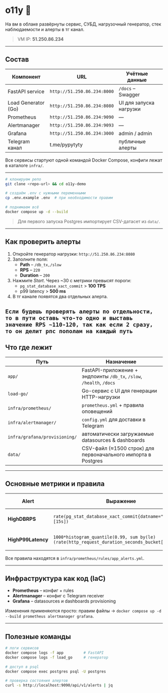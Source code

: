 # o11y 🚀  
  
На вм в облаке развёрнуты сервис, СУБД, нагрузочный генератор, стек наблюдаемости и алерты в тг канал.  
  
> VM IP: **51.250.86.234**  
  
---  
  
## Состав  
| Компонент           | URL                         | Учётные данные          |     |
| ------------------- | --------------------------- | ----------------------- | --- |
| FastAPI service     | `http://51.250.86.234:8000` | `/docs` – Swagger       |     |
| Load Generator (Go) | `http://51.250.86.234:8080` | UI для запуска нагрузки |     |
| Prometheus          | `http://51.250.86.234:9090` | —                       |     |
| Alertmanager        | `http://51.250.86.234:9093` | —                       |     |
| Grafana             | `http://51.250.86.234:3000` | admin / admin           |     |
| Telegram канал      | t.me/pypytyty               | публичные алерты        |     |
  
Все сервисы стартуют одной командой Docker Compose, конфиги лежат в каталоге `infra/`.  
  
---  
  

```bash  
# клонируем репо  
git clone <repo-url> && cd o11y-demo  
  
# создаём .env с нужными переменными  
cp .env.example .env  # при необходимости правим  
  
# поднимаем всё  
docker compose up -d --build  
```  
  
> Для первого запуска Postgres импортирует CSV-датасет из `data/`. 
  
---  
  
## Как проверить алерты  
1. Откройте генератор нагрузки: `http://51.250.86.234:8080`  
2. Заполните поля:  
   * **Path** – `/db_tx,/slow`  
   * **RPS** – `220`  
   * **Duration** – `200`  
3. Нажмите *Start*. Через ~30 с метрики превысят пороги:  
   * `pg_stat_database_xact_commit` > **100 TPS**  
   * p99 latency > **500 ms**  
4. В тг канале появятся два отдельных алерта.

  `Если будешь проверять алерты по отдельности, то в пути оставь что-то одно и выставь значение RPS ~110-120, так как если 2 сразу, то он делит рпс пополам на каждый путь`
---  
  
## Что где лежит  
| Путь | Назначение |  
|------|-------------|  
| `app/` | FastAPI-приложение + эндпоинты `/db_tx`, `/slow`, `/health`, `/docs` |  
| `load-go/` | Go-сервис с UI для генерации HTTP-нагрузки |  
| `infra/prometheus/` | `prometheus.yml` + правила оповещений |  
| `infra/alertmanager/` | `config.yml` для доставки в Telegram |  
| `infra/grafana/provisioning/` | автоматически загружаемые datasources & dashboards |  
| `data/` | CSV-файл (≈1500 строк) для первоначального импорта в Postgres |  
  
---  
  
## Основные метрики и правила  
| Alert | Выражение | Порог / for |  
|-------|-----------|-------------|  
| **HighDBRPS** | `rate(pg_stat_database_xact_commit{datname="postgres"}[15s])` | >100 TPS, 30 s |  
| **HighP99Latency** | `1000*histogram_quantile(0.99, sum by(le)(rate(http_request_duration_seconds_bucket[5m])))` | >500 ms, 30 s |  
  
Все правила находятся в `infra/prometheus/rules/app_alerts.yml`.  
  
---  
  
## Инфраструктура как код (IaC)  
* **Prometheus** – конфиг + rules  
* **Alertmanager** – конфиг с Telegram receiver  
* **Grafana** – datasources и dashboards provisioning  
  
Изменения применяются просто: правим файлы → `docker compose up -d --build prometheus alertmanager grafana`.  
  
---  

## Полезные команды  
```bash  
# логи сервисов  
docker compose logs -f app         # FastAPI  
docker compose logs -f load_go     # генератор  
  
# доступ в psql  
docker compose exec postgres psql -U postgres  
  
# проверка состояния алертов  
curl -s http://localhost:9090/api/v1/alerts | jq  
```  
